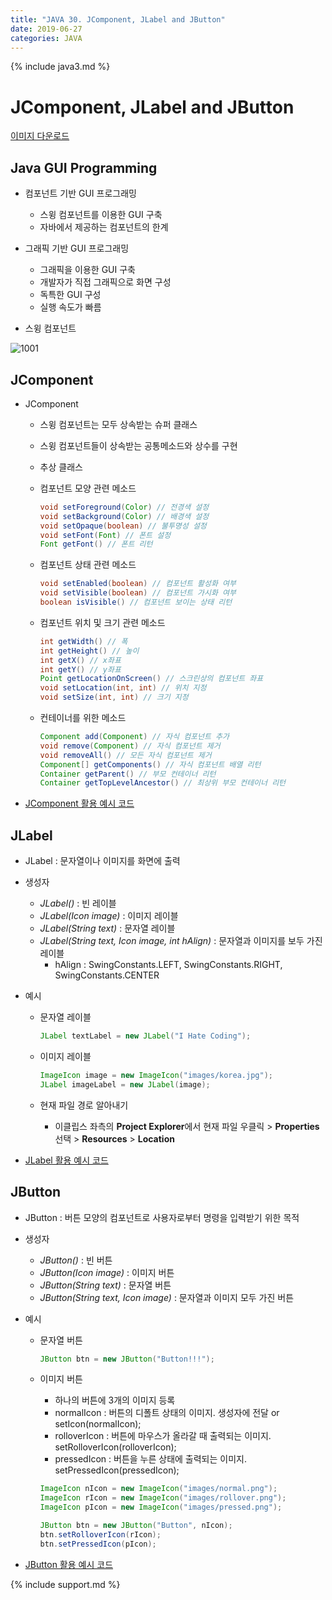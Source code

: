 ```yaml
---
title: "JAVA 30. JComponent, JLabel and JButton"
date: 2019-06-27
categories: JAVA
---
```


{% include java3.md %}

# JComponent, JLabel and JButton

[이미지 다운로드](https://github.com/DetegiCE/JavaStudy/tree/master/chapter10/image)

## Java GUI Programming

* 컴포넌트 기반 GUI 프로그래밍
  * 스윙 컴포넌트를 이용한 GUI 구축
  * 자바에서 제공하는 컴포넌트의 한계
* 그래픽 기반 GUI 프로그래밍
  * 그래픽을 이용한 GUI 구축
  * 개발자가 직접 그래픽으로 화면 구성
  * 독특한 GUI 구성
  * 실행 속도가 빠름
  
* 스윙 컴포넌트

![1001](https://user-images.githubusercontent.com/26007107/60225537-32827a80-98c2-11e9-898d-dcd920af198b.png)


## JComponent

* JComponent
  * 스윙 컴포넌트는 모두 상속받는 슈퍼 클래스
  * 스윙 컴포넌트들이 상속받는 공통메소드와 상수를 구현
  * 추상 클래스
  
  * 컴포넌트 모양 관련 메소드
  
    ~~~java
    void setForeground(Color) // 전경색 설정
    void setBackground(Color) // 배경색 설정
    void setOpaque(boolean) // 불투명성 설정
    void setFont(Font) // 폰트 설정
    Font getFont() // 폰트 리턴
    ~~~
    
  * 컴포넌트 상태 관련 메소드
  
    ~~~java
    void setEnabled(boolean) // 컴포넌트 활성화 여부
    void setVisible(boolean) // 컴포넌트 가시화 여부
    boolean isVisible() // 컴포넌트 보이는 상태 리턴
    ~~~
    
  * 컴포넌트 위치 및 크기 관련 메소드
    
    ~~~java
    int getWidth() // 폭
    int getHeight() // 높이
    int getX() // x좌표
    int getY() // y좌표
    Point getLocationOnScreen() // 스크린상의 컴포넌트 좌표
    void setLocation(int, int) // 위치 지정
    void setSize(int, int) // 크기 지정
    ~~~
    
  * 컨테이너를 위한 메소드
  
    ~~~java
    Component add(Component) // 자식 컴포넌트 추가
    void remove(Component) // 자식 컴포넌트 제거
    void removeAll() // 모든 자식 컴포넌트 제거
    Component[] getComponents() // 자식 컴포넌트 배열 리턴
    Container getParent() // 부모 컨테이너 리턴
    Container getTopLevelAncestor() // 최상위 부모 컨테이너 리턴
    ~~~
    
* [JComponent 활용 예시 코드](https://github.com/DetegiCE/JavaStudy/blob/master/chapter10/JComponentEx.java)


## JLabel

* JLabel : 문자열이나 이미지를 화면에 출력

* 생성자
  * *JLabel()* : 빈 레이블
  * *JLabel(Icon image)* : 이미지 레이블
  * *JLabel(String text)* : 문자열 레이블
  * *JLabel(String text, Icon image, int hAlign)* : 문자열과 이미지를 보두 가진 레이블
    * hAlign : SwingConstants.LEFT, SwingConstants.RIGHT, SwingConstants.CENTER
    
* 예시
  * 문자열 레이블
    
    ~~~java
    JLabel textLabel = new JLabel("I Hate Coding");
    ~~~

  * 이미지 레이블
  
    ~~~java
    ImageIcon image = new ImageIcon("images/korea.jpg");
    JLabel imageLabel = new JLabel(image);
    ~~~
    
  * 현재 파일 경로 알아내기
    * 이클립스 좌측의 **Project Explorer**에서 현재 파일 우클릭 > **Properties** 선택 > **Resources** > **Location**
    
* [JLabel 활용 예시 코드](https://github.com/DetegiCE/JavaStudy/blob/master/chapter10/JLabelEx.java)


## JButton

* JButton : 버튼 모양의 컴포넌트로 사용자로부터 명령을 입력받기 위한 목적

* 생성자
  * *JButton()* : 빈 버튼
  * *JButton(Icon image)* : 이미지 버튼
  * *JButton(String text)* : 문자열 버튼
  * *JButton(String text, Icon image)* : 문자열과 이미지 모두 가진 버튼
    
* 예시
  * 문자열 버튼
  
    ~~~java
    JButton btn = new JButton("Button!!!");
    ~~~
    
  * 이미지 버튼
    * 하나의 버튼에 3개의 이미지 등록
    * normalIcon : 버튼의 디폴트 상태의 이미지. 생성자에 전달 or setIcon(normalIcon);
    * rolloverIcon : 버튼에 마우스가 올라갈 때 출력되는 이미지. setRolloverIcon(rolloverIcon);
    * pressedIcon : 버튼을 누른 상태에 출력되는 이미지. setPressedIcon(pressedIcon);
    
    ~~~java
    ImageIcon nIcon = new ImageIcon("images/normal.png");
    ImageIcon rIcon = new ImageIcon("images/rollover.png");
    ImageIcon pIcon = new ImageIcon("images/pressed.png");
    
    JButton btn = new JButton("Button", nIcon);
    btn.setRolloverIcon(rIcon);
    btn.setPressedIcon(pIcon);
    ~~~
    
* [JButton 활용 예시 코드](https://github.com/DetegiCE/JavaStudy/blob/master/chapter10/JButtonEx.java)
    
{% include support.md %}
